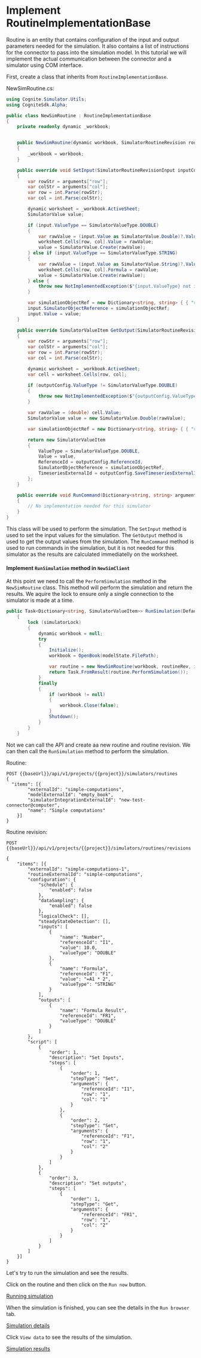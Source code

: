 
# Implement RoutineImplementationBase

Routine is an entity that contains configuration of the input and output parameters needed for the simulation.
It also contains a list of instructions for the connector to pass into the simulation model.
In this tutorial we will implement the actual communication between the connector and a simulator using COM interface.

First, create a class that inherits from `RoutineImplementationBase`.


NewSimRoutine.cs:
```csharp
using Cognite.Simulator.Utils;
using CogniteSdk.Alpha;

public class NewSimRoutine : RoutineImplementationBase
{
    private readonly dynamic _workbook;


    public NewSimRoutine(dynamic workbook, SimulatorRoutineRevision routineRevision, Dictionary<string, SimulatorValueItem> inputData) : base(routineRevision, inputData)
    {
        _workbook = workbook;
    }

    public override void SetInput(SimulatorRoutineRevisionInput inputConfig, SimulatorValueItem input, Dictionary<string, string> arguments)
    {
        var rowStr = arguments["row"];
        var colStr = arguments["col"];
        var row = int.Parse(rowStr);
        var col = int.Parse(colStr);

        dynamic worksheet = _workbook.ActiveSheet;
        SimulatorValue value;

        if (input.ValueType == SimulatorValueType.DOUBLE)
        {
            var rawValue = (input.Value as SimulatorValue.Double)?.Value ?? 0;
            worksheet.Cells[row, col].Value = rawValue;
            value = SimulatorValue.Create(rawValue);
        } else if (input.ValueType == SimulatorValueType.STRING)
        {
            var rawValue = (input.Value as SimulatorValue.String)?.Value;
            worksheet.Cells[row, col].Formula = rawValue;
            value = SimulatorValue.Create(rawValue);
        } else {
            throw new NotImplementedException($"{input.ValueType} not implemented");
        }

        var simulationObjectRef = new Dictionary<string, string> { { "row", rowStr }, { "col", colStr } };
        input.SimulatorObjectReference = simulationObjectRef;
        input.Value = value;
    }

    public override SimulatorValueItem GetOutput(SimulatorRoutineRevisionOutput outputConfig, Dictionary<string, string> arguments)
    {
        var rowStr = arguments["row"];
        var colStr = arguments["col"];
        var row = int.Parse(rowStr);
        var col = int.Parse(colStr);

        dynamic worksheet = _workbook.ActiveSheet;
        var cell = worksheet.Cells[row, col];

        if (outputConfig.ValueType != SimulatorValueType.DOUBLE)
        {
            throw new NotImplementedException($"{outputConfig.ValueType} value type not implemented");
        }

        var rawValue = (double) cell.Value;
        SimulatorValue value = new SimulatorValue.Double(rawValue);

        var simulationObjectRef = new Dictionary<string, string> { { "row", rowStr }, { "col", colStr } };

        return new SimulatorValueItem
        {
            ValueType = SimulatorValueType.DOUBLE,
            Value = value,
            ReferenceId = outputConfig.ReferenceId,
            SimulatorObjectReference = simulationObjectRef,
            TimeseriesExternalId = outputConfig.SaveTimeseriesExternalId,
        };
    }

    public override void RunCommand(Dictionary<string, string> arguments)
    {
        // No implementation needed for this simulator
    }
}
```
This class will be used to perform the simulation.
The `SetInput` method is used to set the input values for the simulation. The `GetOutput` method is used to get the output values from the simulation. The `RunCommand` method is used to run commands in the simulation, but it is not needed for this simulator as the results are calculated immediatelly on the worksheet.

#### Implement `RunSimulation` method in `NewSimClient`

At this point we need to call the `PerformSimulation` method in the `NewSimRoutine` class. This method will perform the simulation and return the results.
We aquire the lock to ensure only a single connection to the simulator is made at a time.

```csharp
public Task<Dictionary<string, SimulatorValueItem>> RunSimulation(DefaultModelFilestate modelState, SimulatorRoutineRevision routineRev, Dictionary<string, SimulatorValueItem> inputData)
    {
        lock (simulatorLock)
        {
            dynamic workbook = null;
            try
            {
                Initialize();
                workbook = OpenBook(modelState.FilePath);

                var routine = new NewSimRoutine(workbook, routineRev, inputData);
                return Task.FromResult(routine.PerformSimulation());
            }
            finally
            {
                if (workbook != null)
                {
                    workbook.Close(false);
                }
                Shutdown();
            }
        }
    }
```

Not we can call the API and create aa new routine and routine revision. We can then call the `RunSimulation` method to perform the simulation.

Routine:
```
POST {{baseUrl}}/api/v1/projects/{{project}}/simulators/routines
{
  "items": [{
        "externalId": "simple-computations",
        "modelExternalId": "empty_book",
        "simulatorIntegrationExternalId": "new-test-connector@computer",
        "name": "Simple computations"
    }]
}
```

Routine revision:
```
POST {{baseUrl}}/api/v1/projects/{{project}}/simulators/routines/revisions

{
    "items": [{
        "externalId": "simple-computations-1",
        "routineExternalId": "simple-computations",
        "configuration": {
            "schedule": {
                "enabled": false
            },
            "dataSampling": {
                "enabled": false
            },
            "logicalCheck": [],
            "steadyStateDetection": [],
            "inputs": [
                {
                    "name": "Number",
                    "referenceId": "I1",
                    "value": 10.0,
                    "valueType": "DOUBLE"
                },
                {
                    "name": "Formula",
                    "referenceId": "F1",
                    "value": "=A1 * 2",
                    "valueType": "STRING"
                }
            ],
            "outputs": [
                {
                    "name": "Formula Result",
                    "referenceId": "FR1",
                    "valueType": "DOUBLE"
                }
            ]
        },
        "script": [
            {
                "order": 1,
                "description": "Set Inputs",
                "steps": [
                    {
                        "order": 1,
                        "stepType": "Set",
                        "arguments": {
                            "referenceId": "I1",
                            "row": "1",
                            "col": "1"
                        }
                    },
                    {
                        "order": 2,
                        "stepType": "Set",
                        "arguments": {
                            "referenceId": "F1",
                            "row": "1",
                            "col": "2"
                        }
                    }
                ]
            },
            {
                "order": 3,
                "description": "Set outputs",
                "steps": [
                    {
                        "order": 1,
                        "stepType": "Get",
                        "arguments": {
                            "referenceId": "FR1",
                            "row": "1",
                            "col": "2"
                        }
                    }
                ]
            }
        ]
    }]
}
```

Let's try to run the simulation and see the results.

Click on the routine and then click on the `Run now` button.

[Running simulation](./images/run-simulation.png)

When the simulation is finished, you can see the details in the `Run browser` tab.

[Simulation details](./images/simulation-details.png)

Click `View data` to see the results of the simulation.

[Simulation results](./images/simulation-results.png)

